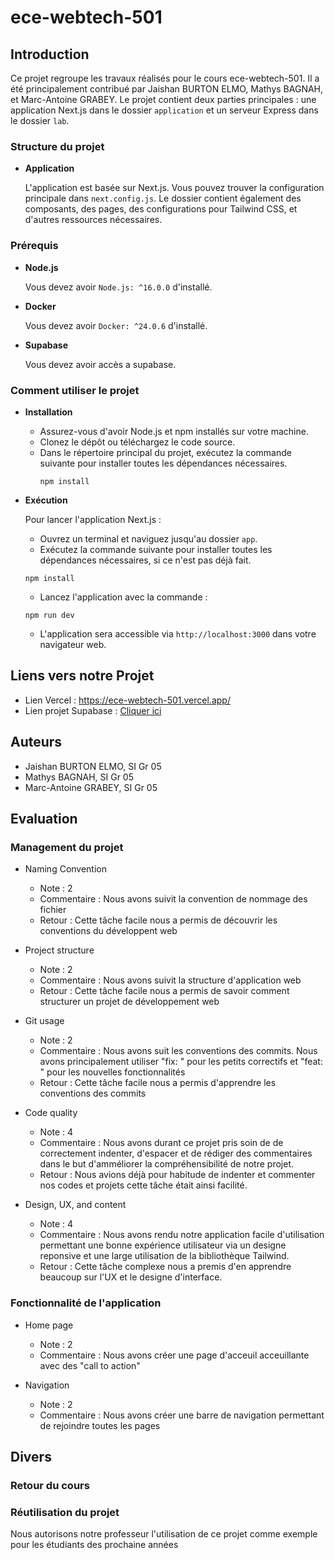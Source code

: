 # ece-webtech-501

## Introduction
Ce projet regroupe les travaux réalisés pour le cours ece-webtech-501. Il a été principalement contribué par Jaishan BURTON ELMO, Mathys BAGNAH, et Marc-Antoine GRABEY. Le projet contient deux parties principales : une application Next.js dans le dossier `application` et un serveur Express dans le dossier `lab`.

### Structure du projet

- **Application**
  
  L'application est basée sur Next.js. Vous pouvez trouver la configuration principale dans `next.config.js`. Le dossier contient également des composants, des pages, des configurations pour Tailwind CSS, et d'autres ressources nécessaires.

### Prérequis

- **Node.js**
  
  Vous devez avoir `Node.js: ^16.0.0` d'installé.
  
- **Docker**
  
  Vous devez avoir `Docker: ^24.0.6` d'installé.

- **Supabase**
  
  Vous devez avoir accès a supabase.


### Comment utiliser le projet

- **Installation**
  - Assurez-vous d'avoir Node.js et npm installés sur votre machine.
  - Clonez le dépôt ou téléchargez le code source.
  - Dans le répertoire principal du projet, exécutez la commande suivante pour installer toutes les dépendances nécessaires.
    ```
    npm install
    ```

- **Exécution**

    Pour lancer l'application Next.js :
    
    - Ouvrez un terminal et naviguez jusqu'au dossier `app`.
    - Exécutez la commande suivante pour installer toutes les dépendances nécessaires, si ce n'est pas déjà fait.
    ```
    npm install
    ```
    - Lancez l'application avec la commande :
    ```
    npm run dev
    ```
    - L'application sera accessible via `http://localhost:3000` dans votre navigateur web.
 
## Liens vers notre Projet
-  Lien Vercel : https://ece-webtech-501.vercel.app/
-  Lien projet Supabase : [Cliquer ici]()

## Auteurs
- Jaishan BURTON ELMO, SI Gr 05
- Mathys BAGNAH, SI Gr 05
- Marc-Antoine GRABEY, SI Gr 05

## Evaluation

### Management du projet

- Naming Convention
  - Note : 2
  - Commentaire : Nous avons suivit la convention de nommage des fichier
  - Retour : Cette tâche facile nous a permis de découvrir les conventions du développent web

- Project structure
  - Note : 2
  - Commentaire : Nous avons suivit la structure d'application web
  - Retour : Cette tâche facile nous a permis de savoir comment structurer un projet de développement web

- Git usage
  - Note : 2
  - Commentaire : Nous avons suit les conventions des commits. Nous avons principalement utiliser "fix: " pour les petits correctifs et "feat: " pour les nouvelles fonctionnalités
  - Retour : Cette tâche facile nous a permis d'apprendre les conventions des commits

- Code quality
  - Note : 4
  - Commentaire : Nous avons durant ce projet pris soin de de correctement indenter, d'espacer et de rédiger des commentaires dans le but d'amméliorer la compréhensibilité de notre projet.
  - Retour : Nous avions déjà pour habitude de indenter et commenter nos codes et projets cette tâche était ainsi facilité.

- Design, UX, and content
  - Note : 4
  - Commentaire : Nous avons rendu notre application facile d'utilisation permettant une bonne expérience utilisateur via un designe reponsive et une large utilisation de la bibliothèque Tailwind.
  - Retour : Cette tâche complexe nous a premis d'en apprendre beaucoup sur l'UX et le designe d'interface.

### Fonctionnalité de l'application

- Home page
  - Note : 2
  - Commentaire : Nous avons créer une page d'acceuil acceuillante avec des "call to action"

- Navigation
  - Note : 2
  - Commentaire : Nous avons créer une barre de navigation permettant de rejoindre toutes les pages


## Divers

### Retour du cours


### Réutilisation du projet
 Nous autorisons notre professeur l'utilisation de ce projet comme exemple pour les étudiants des prochaine années
